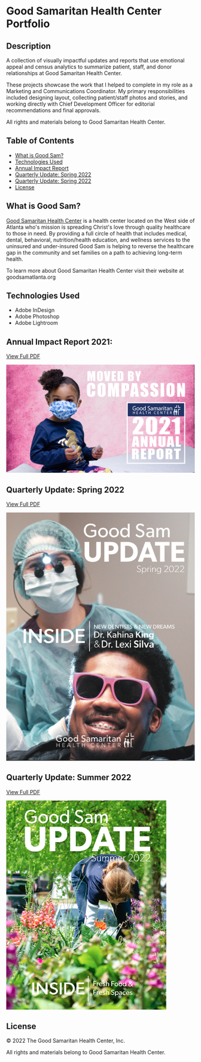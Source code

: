 # Good Samaritan Health Center Portfolio

## Description
A collection of visually impactful updates and reports that use emotional appeal and census analytics to summarize patient, staff, and donor relationships at Good Samaritan Health Center. 

These projects showcase the work that I helped to complete in my role as a Marketing and Communications Coordinator. My primary responsibilities included designing layout, collecting patient/staff photos and stories, and working directly with Chief Development Officer for editorial recommendations and final approvals.

All rights and materials belong to Good Samaritan Health Center.

## Table of Contents
* [What is Good Sam?](#what-is-good-sam)
* [Technologies Used](#technologies-used)
* [Annual Impact Report](#annual-impact-report-2021)
* [Quarterly Update: Spring 2022](#quarterly-update-spring-2022)
* [Quarterly Update: Spring 2022](#quarterly-update-summer-2022)
* [License](#license)

## What is Good Sam?
[Good Samaritan Health Center](https://goodsamatlanta.org/) is a health center located on the West side of Atlanta who's mission is spreading Christ's love through quality healthcare to those in need. By providing a full circle of health that includes medical, dental, behavioral, nutrition/health education, and wellness services to the uninsured and under-insured Good Sam is helping to reverse the healthcare gap in the community and set families on a path to achieving long-term health.

To learn more about Good Samaritan Health Center visit their website at goodsamatlanta.org 

## Technologies Used
* Adobe InDesign
* Adobe Photoshop
* Adobe Lightroom

## Annual Impact Report 2021: 
[View Full PDF](https://goodsamatlanta.org/wp-content/uploads/2022/09/Annual-Impact-Report-2021-Website.pdf)

![Good Samaritan Health Center Annual Report 2021](./assets/images/AnnualImpactReport.png)

## Quarterly Update: Spring 2022
[View Full PDF](https://indd.adobe.com/view/81b9696a-2a5f-441a-b811-522be996a221)

![Good Samaritan Health Center Quarterly 1 Update 2021](./assets/images/Q1Update.png)

## Quarterly Update: Summer 2022
[View Full PDF](https://indd.adobe.com/view/857c8cd8-c5df-4ed4-b00d-3ee8aa234f06)

![Good Samaritan Health Center Quarterly 2 Update 2021](./assets/images/Q2Update.png)

## License
© 2022 The Good Samaritan Health Center, Inc.

All rights and materials belong to Good Samaritan Health Center.
